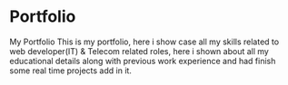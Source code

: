 # Portfolio
My Portfolio
This is my portfolio, here i show case all my skills related to web developer(IT) & Telecom related roles, here i shown about all my educational details along with previous work experience and had finish some real time projects add in it.
